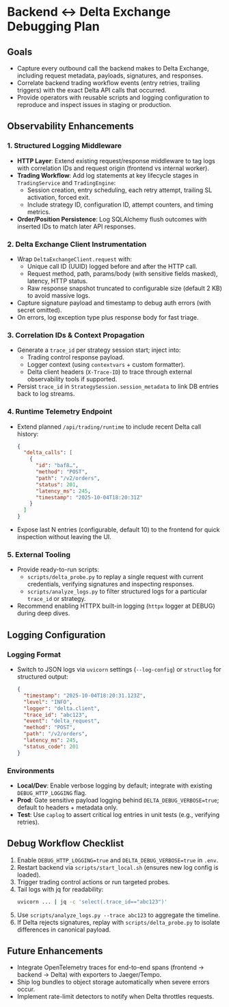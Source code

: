# Backend ↔ Delta Exchange Debugging Plan

## Goals
- Capture every outbound call the backend makes to Delta Exchange, including request metadata, payloads, signatures, and responses.
- Correlate backend trading workflow events (entry retries, trailing triggers) with the exact Delta API calls that occurred.
- Provide operators with reusable scripts and logging configuration to reproduce and inspect issues in staging or production.

## Observability Enhancements

### 1. Structured Logging Middleware
- **HTTP Layer**: Extend existing request/response middleware to tag logs with correlation IDs and request origin (frontend vs internal worker).
- **Trading Workflow**: Add log statements at key lifecycle stages in `TradingService` and `TradingEngine`:
  - Session creation, entry scheduling, each retry attempt, trailing SL activation, forced exit.
  - Include strategy ID, configuration ID, attempt counters, and timing metrics.
- **Order/Position Persistence**: Log SQLAlchemy flush outcomes with inserted IDs to match later API responses.

### 2. Delta Exchange Client Instrumentation
- Wrap `DeltaExchangeClient.request` with:
  - Unique call ID (UUID) logged before and after the HTTP call.
  - Request method, path, params/body (with sensitive fields masked), latency, HTTP status.
  - Raw response snapshot truncated to configurable size (default 2 KB) to avoid massive logs.
- Capture signature payload and timestamp to debug auth errors (with secret omitted).
- On errors, log exception type plus response body for fast triage.

### 3. Correlation IDs & Context Propagation
- Generate a `trace_id` per strategy session start; inject into:
  - Trading control response payload.
  - Logger context (using `contextvars` + custom formatter).
  - Delta client headers (`X-Trace-ID`) to trace through external observability tools if supported.
- Persist `trace_id` in `StrategySession.session_metadata` to link DB entries back to log streams.

### 4. Runtime Telemetry Endpoint
- Extend planned `/api/trading/runtime` to include recent Delta call history:
  ```json
  {
    "delta_calls": [
      {
        "id": "baf8…",
        "method": "POST",
        "path": "/v2/orders",
        "status": 201,
        "latency_ms": 245,
        "timestamp": "2025-10-04T18:20:31Z"
      }
    ]
  }
  ```
- Expose last N entries (configurable, default 10) to the frontend for quick inspection without leaving the UI.

### 5. External Tooling
- Provide ready-to-run scripts:
  - `scripts/delta_probe.py` to replay a single request with current credentials, verifying signatures and inspecting responses.
  - `scripts/analyze_logs.py` to filter structured logs for a particular `trace_id` or strategy.
- Recommend enabling HTTPX built-in logging (`httpx` logger at DEBUG) during deep dives.

## Logging Configuration

### Logging Format
- Switch to JSON logs via `uvicorn` settings (`--log-config`) or `structlog` for structured output:
  ```json
  {
    "timestamp": "2025-10-04T18:20:31.123Z",
    "level": "INFO",
    "logger": "delta.client",
    "trace_id": "abc123",
    "event": "delta_request",
    "method": "POST",
    "path": "/v2/orders",
    "latency_ms": 245,
    "status_code": 201
  }
  ```

### Environments
- **Local/Dev**: Enable verbose logging by default; integrate with existing `DEBUG_HTTP_LOGGING` flag.
- **Prod**: Gate sensitive payload logging behind `DELTA_DEBUG_VERBOSE=true`; default to headers + metadata only.
- **Test**: Use `caplog` to assert critical log entries in unit tests (e.g., verifying retries).

## Debug Workflow Checklist
1. Enable `DEBUG_HTTP_LOGGING=true` and `DELTA_DEBUG_VERBOSE=true` in `.env`.
2. Restart backend via `scripts/start_local.sh` (ensures new log config is loaded).
3. Trigger trading control actions or run targeted probes.
4. Tail logs with jq for readability:
   ```bash
   uvicorn ... | jq -c 'select(.trace_id=="abc123")'
   ```
5. Use `scripts/analyze_logs.py --trace abc123` to aggregate the timeline.
6. If Delta rejects signatures, replay with `scripts/delta_probe.py` to isolate differences in canonical payload.

## Future Enhancements
- Integrate OpenTelemetry traces for end-to-end spans (frontend → backend → Delta) with exporters to Jaeger/Tempo.
- Ship log bundles to object storage automatically when severe errors occur.
- Implement rate-limit detectors to notify when Delta throttles requests.
